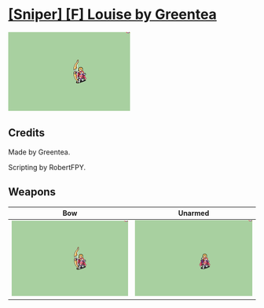 # [\[Sniper\] \[F\] Louise by Greentea](./)

<img src="./5.%20Bow/Bow_000.png" alt="[Sniper] [F] Louise by Greentea standing" />

## Credits

Made by Greentea.

Scripting by RobertFPY.

## Weapons


|Bow |Unarmed |
|  :---: | :---: |
| <img alt="Bow animation" src="./5.%20Bow/Bow.gif" /> | <img alt="Unarmed animation" src="./8.%20Unarmed/Unarmed.gif" /> |
